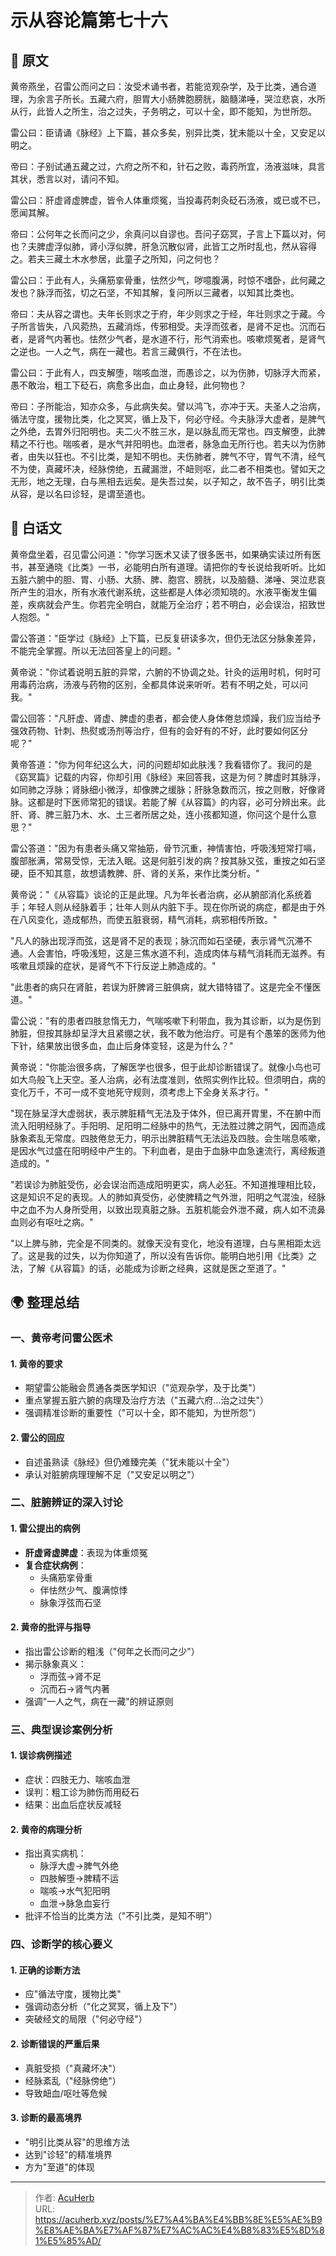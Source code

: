 # 示从容论篇第七十六


## 📜 原文

黄帝燕坐，召雷公而问之曰：汝受术诵书者，若能览观杂学，及于比类，通合道理，为余言子所长。五藏六府，胆胃大小肠脾胞膀胱，脑髓涕唾，哭泣悲哀，水所从行，此皆人之所生，治之过失，子务明之，可以十全，即不能知，为世所怨。

雷公曰：臣请诵《脉经》上下篇，甚众多矣，别异比类，犹未能以十全，又安足以明之。


帝曰：子别试通五藏之过，六府之所不和，针石之败，毒药所宜，汤液滋味，具言其状，悉言以对，请问不知。

雷公曰：肝虚肾虚脾虚，皆令人体重烦冤，当投毒药刺灸砭石汤液，或已或不已，愿闻其解。

帝曰：公何年之长而问之少，余真问以自谬也。吾问子窈冥，子言上下篇以对，何也？夫脾虚浮似肺，肾小浮似脾，肝急沉散似肾，此皆工之所时乱也，然从容得之。若夫三藏土木水参居，此童子之所知，问之何也？

雷公曰：于此有人，头痛筋挛骨重，怯然少气，哕噫腹满，时惊不嗜卧，此何藏之发也？脉浮而弦，切之石坚，不知其解，复问所以三藏者，以知其比类也。

帝曰：夫从容之谓也。夫年长则求之于府，年少则求之于经，年壮则求之于藏。今子所言皆失，八风菀热，五藏消烁，传邪相受。夫浮而弦者，是肾不足也。沉而石者，是肾气内著也。怯然少气者，是水道不行，形气消索也。咳嗽烦冤者，是肾气之逆也。一人之气，病在一藏也。若言三藏俱行，不在法也。

雷公曰：于此有人，四支解堕，喘咳血泄，而愚诊之，以为伤肺，切脉浮大而紧，愚不敢治，粗工下砭石，病愈多出血，血止身轻，此何物也？

帝曰：子所能治，知亦众多，与此病失矣。譬以鸿飞，亦冲于天。夫圣人之治病，循法守度，援物比类，化之冥冥，循上及下，何必守经。今夫脉浮大虚者，是脾气之外绝，去胃外归阳明也。夫二火不胜三水，是以脉乱而无常也。四支解堕，此脾精之不行也。喘咳者，是水气并阳明也。血泄者，脉急血无所行也。若夫以为伤肺者，由失以狂也。不引比类，是知不明也。夫伤肺者，脾气不守，胃气不清，经气不为使，真藏坏决，经脉傍绝，五藏漏泄，不衄则呕，此二者不相类也。譬如天之无形，地之无理，白与黑相去远矣。是失吾过矣，以子知之，故不告子，明引比类从容，是以名曰诊轻，是谓至道也。

## 🌿 白话文

黄帝盘坐着，召见雷公问道："你学习医术又读了很多医书，如果确实读过所有医书，甚至通晓《比类》一书，必能明白所有道理。请把你的专长说给我听听。比如五脏六腑中的胆、胃、小肠、大肠、脾、胞宫、膀胱，以及脑髓、涕唾、哭泣悲哀所产生的泪水，所有水液代谢系统，这些都是人体必须知晓的。水液平衡发生偏差，疾病就会产生。你若完全明白，就能万全治疗；若不明白，必会误治，招致世人抱怨。"

雷公答道："臣学过《脉经》上下篇，已反复研读多次，但仍无法区分脉象差异，不能完全掌握。所以无法回答皇上的问题。"

黄帝说："你试着说明五脏的异常，六腑的不协调之处。针灸的运用时机，何时可用毒药治病，汤液与药物的区别，全都具体说来听听。若有不明之处，可以问我。"

雷公回答："凡肝虚、肾虚、脾虚的患者，都会使人身体倦怠烦躁，我们应当给予强效药物、针刺、热熨或汤剂等治疗，但有的会好有的不好，此时要如何区分呢？"

黄帝答道："你为何年纪这么大，问的问题却如此肤浅？我看错你了。我问的是《窈冥篇》记载的内容，你却引用《脉经》来回答我，这是为何？脾虚时其脉浮，如同肺之浮脉；肾脉细小微浮，却像脾之缓脉；肝脉急数而沉，按之则散，好像肾脉。这都是时下医师常犯的错误。若能了解《从容篇》的内容，必可分辨出来。此肝、肾、脾三脏乃木、水、土三者所居之处，连小孩都知道，你问这个是什么意思？"

雷公答道："因为有患者头痛又常抽筋，骨节沉重，神情害怕，呼吸浅短常打嗝，腹部胀满，常易受惊，无法入眠。这是何脏引发的病？按其脉又弦，重按之如石坚硬，臣不知其意，故想请教脾、肝、肾的关系，来作比类分析。"

黄帝说："《从容篇》谈论的正是此理。凡为年长者治病，必从腑部消化系统着手；年轻人则从经脉着手；壮年人则从内脏下手。现在你所说的病症，都是由于外在八风变化，造成郁热，而使五脏衰弱，精气消耗，病邪相传所致。"

"凡人的脉出现浮而弦，这是肾不足的表现；脉沉而如石坚硬，表示肾气沉滞不通。人会害怕，呼吸浅短，这是三焦水道不利，造成肉体与精气消耗而无滋养。有咳嗽且烦躁的症状，是肾气不下行反逆上肺造成的。"

"此患者的病只在肾脏，若误为肝脾肾三脏俱病，就大错特错了。这是完全不懂医道。"

雷公说："有的患者四肢怠惰无力，气喘咳嗽下利带血，我为其诊断，以为是伤到肺脏，但按其脉却呈浮大且紧绷之状，我不敢为他治疗。可是有个愚笨的医师为他下针，结果放出很多血，血止后身体变轻，这是为什么？"

黄帝说："你能治很多病，了解医学也很多，但于此却诊断错误了。就像小鸟也可如大鸟般飞上天空。圣人治病，必有法度准则，依照实例作比较。但须明白，病的变化万千，不可一成不变地死守规则，须考虑上下全身关系才行。"

"现在脉呈浮大虚弱状，表示脾脏精气无法及于体外，但已离开胃里，不在腑中而流入阳明经脉了。手阳明、足阳明二经脉中的热气，无法胜过脾之阴气，因而造成脉象紊乱无常度。四肢倦怠无力，明示出脾脏精气无法运及四肢。会生喘息咳嗽，是因水气过盛在阳明经中产生的。下利血者，是由于血脉中血急速流行，离经叛道造成的。"

"若误诊为肺脏受伤，必会误治而造成阳明更实，病人必狂。不知道推理相比较，这是知识不足的表现。人的肺如真受伤，必使脾精之气外泄，阳明之气混浊，经脉中之血不为人身所受用，以致出现真脏之脉。五脏机能会外泄不藏，病人如不流鼻血则必有呕吐之病。"

"以上脾与肺，完全是不同类的。就像天没有变化，地没有道理，白与黑相距太远了。这是我的过失，以为你知道了，所以没有告诉你。能明白地引用《比类》之法，了解《从容篇》的话，必能成为诊断之经典，这就是医之至道了。"

## 🌍 整理总结

### 一、黄帝考问雷公医术

#### 1. 黄帝的要求
- 期望雷公能融会贯通各类医学知识（"览观杂学，及于比类"）
- 重点掌握五脏六腑的病理及治疗方法（"五藏六府...治之过失"）
- 强调精准诊断的重要性（"可以十全，即不能知，为世所怨"）

#### 2. 雷公的回应
- 自述虽熟读《脉经》但仍难臻完美（"犹未能以十全"）
- 承认对脏腑病理理解不足（"又安足以明之"）

### 二、脏腑辨证的深入讨论

#### 1. 雷公提出的病例
- **肝虚肾虚脾虚**：表现为体重烦冤
- **复合症状病例**：
  - 头痛筋挛骨重
  - 伴怯然少气、腹满惊悸
  - 脉象浮弦而石坚

#### 2. 黄帝的批评与指导
- 指出雷公诊断的粗浅（"何年之长而问之少"）
- 揭示脉象真义：
  - 浮而弦→肾不足
  - 沉而石→肾气内著
- 强调"一人之气，病在一藏"的辨证原则

### 三、典型误诊案例分析

#### 1. 误诊病例描述
- 症状：四肢无力、喘咳血泄
- 误判：粗工诊为肺伤而用砭石
- 结果：出血后症状反减轻

#### 2. 黄帝的病理分析
- 指出真实病机：
  - 脉浮大虚→脾气外绝
  - 四肢解堕→脾精不运
  - 喘咳→水气犯阳明
  - 血泄→脉急血妄行
- 批评不恰当的比类方法（"不引比类，是知不明"）

### 四、诊断学的核心要义

#### 1. 正确的诊断方法
- 应"循法守度，援物比类"
- 强调动态分析（"化之冥冥，循上及下"）
- 突破经文的局限（"何必守经"）

#### 2. 诊断错误的严重后果
- 真脏受损（"真藏坏决"）
- 经脉紊乱（"经脉傍绝"）
- 导致衄血/呕吐等危候

#### 3. 诊断的最高境界
- "明引比类从容"的思维方法
- 达到"诊轻"的精准境界
- 方为"至道"的体现

---

> 作者: [AcuHerb](https://acuherb.xyz)  
> URL: https://acuherb.xyz/posts/%E7%A4%BA%E4%BB%8E%E5%AE%B9%E8%AE%BA%E7%AF%87%E7%AC%AC%E4%B8%83%E5%8D%81%E5%85%AD/  

